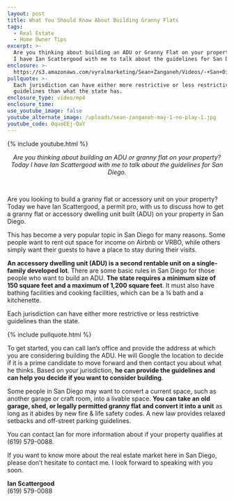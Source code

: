 ```yaml
---
layout: post
title: What You Should Know About Building Granny Flats
tags:
  - Real Estate
  - Home Owner Tips
excerpt: >-
  Are you thinking about building an ADU or Granny Flat on your property? Today
  I have Ian Scattergood with me to talk about the guidelines for San Diego.
enclosure: >-
  https://s3.amazonaws.com/vyralmarketing/Sean+Zanganeh/Videos/-+San+Diego%252C+CA+Real+Estate-+Granny+Flats+Fixed.mp4
pullquote: >-
  Each jurisdiction can have either more restrictive or less restrictive
  guidelines than what the state has.
enclosure_type: video/mp4
enclosure_time:
use_youtube_image: false
youtube_alternate_image: /uploads/sean-zanganeh-may-1-no-play-1.jpg
youtube_code: 0quoEEj-QaY
---
```


{% include youtube.html %}

<center><em>Are you thinking about building an ADU or granny flat on your property? Today I have Ian Scattergood with me to talk about the guidelines for San Diego.</em></center>

 

Are you looking to build a granny flat or accessory unit on your property? Today we have Ian Scattergood, a permit pro, with us to discuss how to get a granny flat or accessory dwelling unit built (ADU) on your property in San Diego.

This has become a very popular topic in San Diego for many reasons. Some people want to rent out space for income on Airbnb or VRBO, while others simply want their guests to have a place to stay during their visits.

**An accessory dwelling unit (ADU) is a second rentable unit on a single-family developed lot**. There are some basic rules in San Diego for those people who want to build an ADU. **The state requires a minimum size of 150 square feet and a maximum of 1,200 square feet**. It must also have bathing facilities and cooking facilities, which can be a ¾ bath and a kitchenette.

Each jurisdiction can have either more restrictive or less restrictive guidelines than the state.

{% include pullquote.html %}

To get started, you can call Ian’s office and provide the address at which you are considering building the ADU. He will Google the location to decide if it is a prime candidate to move forward and then contact you about what he thinks. Based on your jurisdiction, **he can provide the guidelines and can help you decide if you want to consider building**.

Some people in San Diego may want to convert a current space, such as another garage or craft room, into a livable space. **You can take an old garage, shed, or legally permitted granny flat and convert it into a unit** as long as it abides by new fire & life safety codes. A new law provides relaxed setbacks and off-street parking guidelines.

You can contact Ian for more information about if your property qualifies at (619) 579-0088.

If you want to know more about the real estate market here in San Diego, please don’t hesitate to contact me. I look forward to speaking with you soon.

**Ian Scattergood**<br>(619) 579-0088